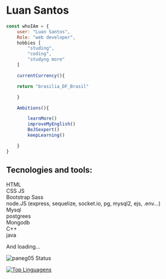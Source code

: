 # Luan Santos

```javascript
const whoIAm = {
	user: "Luan Santos",
	Role: "web developer",
	hobbies [
		"studing",
		"coding",
		"studyng more"
	]

	currentCurrency(){

	return "brasilia_DF_Brasil"

	}

	Ambitions(){

		learnMore()
		improveMyEnglish()
		BeJSexpert()
		keepLearning()

	}
}
```

## Tecnologies and tools:

HTML  
CSS
JS  
Bootstrap
Sass  
node.JS (express, sequelize, socket.io, pg, mysql2, ejs, .env...)  
Mysql  
postgrees  
Mongodb  
C++  
java  
  
And loading...

![paneg05 Status](https://github-readme-stats.vercel.app/api?username=paneg05&show_icons=true)  
  
  
  
  
  [![Top Linguagens](https://github-readme-stats.vercel.app/api/top-langs/?username=paneg05&layout=compact)](https://github.com/paneg05)
<!--
**paneg05/paneg05** is a ✨ _special_ ✨ repository because its `README.md` (this file) appears on your GitHub profile.

Here are some ideas to get you started:

- 🔭 I’m currently working on ...
- 🌱 I’m currently learning ...
- 👯 I’m looking to collaborate on ...
- 🤔 I’m looking for help with ...
- 💬 Ask me about ...
- 📫 How to reach me: ...
- 😄 Pronouns: ...
- ⚡ Fun fact: ...
-->
